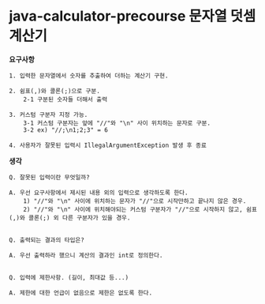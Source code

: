 # java-calculator-precourse 문자열 덧셈 계산기


**요구사항**

    1. 입력한 문자열에서 숫자를 추출하여 더하는 계산기 구현.

    2. 쉼표(,)와 콜론(;)으로 구분.
        2-1 구분된 숫자들 더해서 출력
    
    3. 커스텀 구분자 지정 가능.
        3-1 커스텀 구분자는 앞에 "//"와 "\n" 사이 위치하는 문자로 구분.
        3-2 ex) "//;\n1;2;3" = 6
    
    4. 사용자가 잘못된 입력시 IllegalArgumentException 발생 후 종료


**생각**

    Q. 잘못된 입력이란 무엇일까?

    A. 우선 요구사항에서 제시된 내용 외의 입력으로 생각하도록 한다.
        1) "//"와 "\n" 사이에 위치하는 문자가 "//"으로 시작만하고 끝나지 않은 경우.
        2) "//"와 "\n" 사이에 위치해야되는 커스텀 구분자가 "//"으로 시작하지 않고, 쉼표(,)와 콜론(;) 외 다른 구분자가 있을 경우.


    Q. 출력되는 결과의 타입은?
    
    A. 우선 출력하라 했으니 계산의 결과인 int로 정의한다.


    Q. 입력에 제한사항. (길이, 최대값 등...)

    A. 제한에 대한 언급이 없음으로 제한은 없도록 한다.